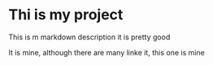 # Thi is my project

This is m markdown description it is pretty good

It is mine, although there are many linke it, this one is mine